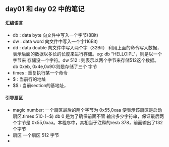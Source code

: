 ## day01 和 day 02 中的笔记

#### 汇编语言
  - db  : data byte 向文件中写入一个字节(8Bit)
  - dw  : data word 向文件中写入一个字(16Bit)
  - dd  : data  double  向文件中写入两个字（32Bit）
  利用上面的命令写入数据，表示后面的数据以多长的长度来进行存储。eg: db "HELLOIPL"，则是以一个字节来
  存储没一个字符。dw  512 : 则表示以两个字节来存储512这个数据。 db  0xeb, 0x4e,0x90:则是存储了三个
  字节
  - times : 重复执行某一个命令
  - $ : 当前行的地址
  - $$  : 当前section的基地址，
#### 引导扇区
  - magic number:
    一个扇区最后的两个字节为 0x55,0xaa 便表示该扇区是启动扇区.times 510-($-$$) db 0 是为了确保前面不管
    输出多少字符串，保证最后两个字节是 0x55,0xaa。本程序中，其相当于注释的resb 378，前面输出了132个字节
  - 扇区
    一个扇区 512 字节
  - 
